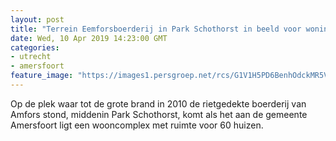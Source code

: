 ```yaml
---
layout: post
title: "Terrein Eemforsboerderij in Park Schothorst in beeld voor woningbouw"
date: Wed, 10 Apr 2019 14:23:00 GMT
categories: 
- utrecht 
- amersfoort 
feature_image: "https://images1.persgroep.net/rcs/G1V1H5PD6BenhOdckMR5V_U724U/diocontent/145236733/_fitwidth/400/?appId=21791a8992982cd8da851550a453bd7f&quality=0.7"
---
```


Op de plek waar tot de grote brand in 2010 de rietgedekte boerderij van Amfors stond, middenin Park Schothorst, komt als het aan de gemeente Amersfoort ligt een wooncomplex met ruimte voor 60 huizen.
